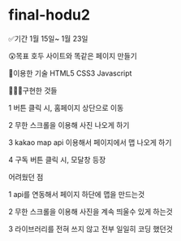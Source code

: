 # final-hodu2

✅기간 
1월 15일~ 1월 23일


😲목표 
호두 사이트와 똑같은 페이지 만들기



🚥이용한 기술
HTML5 CSS3 Javascript



🙆🏻‍♂구현한 것들

1 버튼 클릭 시, 홈페이지 상단으로 이동

2 무한 스크롤을 이용해 사진 나오게 하기

3 kakao map api 이용해서 페이지에서 맵 나오게 하기

4 구독 버튼 클릭 시, 모달창 등장


어려웠던 점

1 api를 연동해서 페이지 하단에 맵을 만드는것

2 무한 스크롤을 이용해 사진을 계속 띄울수 있게 하는것

3 라이브러리를 전혀 쓰지 않고 전부 일일히 코딩 했던것 
